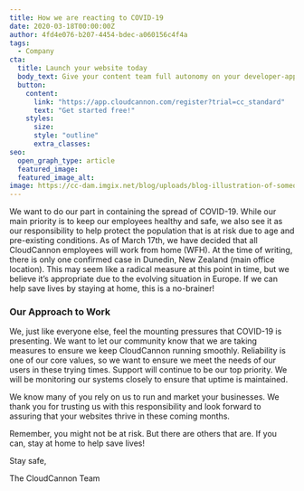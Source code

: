 ```yaml
---
title: How we are reacting to COVID-19
date: 2020-03-18T00:00:00Z
author: 4fd4e076-b207-4454-bdec-a060156c4f4a
tags:
  - Company
cta:
  title: Launch your website today
  body_text: Give your content team full autonomy on your developer-approved tech stack with CloudCannon.
  button:
    content: 
      link: "https://app.cloudcannon.com/register?trial=cc_standard"
      text: "Get started free!"
    styles:
      size:
      style: "outline"
      extra_classes:
seo:
  open_graph_type: article
  featured_image:
  featured_image_alt:
image: https://cc-dam.imgix.net/blog/uploads/blog-illustration-of-someone-fighting-vrisu.jpg
---
```


We want to do our part in containing the spread of COVID-19. While our main priority is to keep our employees healthy and safe, we also see it as our responsibility to help protect the population that is at risk due to age and pre-existing conditions. As of March 17th, we have decided that all CloudCannon employees will work from home (WFH). At the time of writing, there is only one confirmed case in Dunedin, New Zealand (main office location). This may seem like a radical measure at this point in time, but we believe it’s appropriate due to the evolving situation in Europe. If we can help save lives by staying at home, this is a no-brainer\!

### Our Approach to Work

We, just like everyone else, feel the mounting pressures that COVID-19 is presenting. We want to let our community know that we are taking measures to ensure we keep CloudCannon running smoothly. Reliability is one of our core values, so we want to ensure we meet the needs of our users in these trying times. Support will continue to be our top priority. We will be monitoring our systems closely to ensure that uptime is maintained.

We know many of you rely on us to run and market your businesses. We thank you for trusting us with this responsibility and look forward to assuring that your websites thrive in these coming months.

Remember, you might not be at risk. But there are others that are. If you can, stay at home to help save lives\!

Stay safe,

The CloudCannon Team